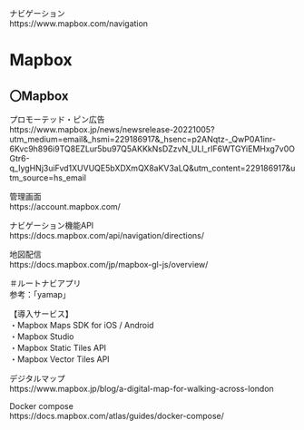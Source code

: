 <p>ナビゲーション<br>
https://www.mapbox.com/navigation</p>

# Mapbox

<h2>〇Mapbox</h2>
<p>プロモーテッド・ピン広告<br>
https://www.mapbox.jp/news/newsrelease-20221005?utm_medium=email&_hsmi=229186917&_hsenc=p2ANqtz-_QwP0A1inr-6Kvc9h896i9TQ8EZLur5bu97Q5AKKkNsDZzvN_ULl_rIF6WTGYiEMHxg7v0OGtr6-q_IygHNj3uiFvd1XUVUQE5bXDXmQX8aKV3aLQ&utm_content=229186917&utm_source=hs_email</p>

<p>管理画面<br>
https://account.mapbox.com/</p>

<p>ナビゲーション機能API<br>
https://docs.mapbox.com/api/navigation/directions/</p>

<p>地図配信<br>
https://docs.mapbox.com/jp/mapbox-gl-js/overview/</p>

<p>＃ルートナビアプリ<br>
参考：「yamap」</p>

<p>【導入サービス】<br>
・Mapbox Maps SDK for iOS / Android<br>
・Mapbox Studio<br>
・Mapbox Static Tiles API<br>
・Mapbox Vector Tiles API</p>

<p>デジタルマップ<br>
https://www.mapbox.jp/blog/a-digital-map-for-walking-across-london</p>

<p>Docker compose<br>
https://docs.mapbox.com/atlas/guides/docker-compose/</p>
